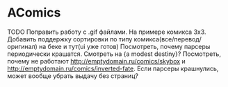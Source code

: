 # AComics

TODO
Поправить работу с .gif файлами. На примере комикса 3x3.
Добавить поддержку сортировки по типу комикса(все/перевод/оригинал) на беке и тут(ui уже готов)
Посмотреть, почему парсеры периодически крашатся. Смотреть на {a modest destiny}?
Посмотреть, почему не работают http://emptydomain.ru/comics/skybox и http://emptydomain.ru/comics/inverted-fate. Если парсеры крашнулись, может вообще убрать выдачу без страниц?